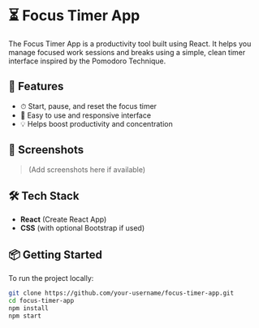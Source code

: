 # ⏳ Focus Timer App

The Focus Timer App is a productivity tool built using React. It helps you manage focused work sessions and breaks using a simple, clean timer interface inspired by the Pomodoro Technique.

## 🚀 Features

- ⏱ Start, pause, and reset the focus timer
- 🔁 Easy to use and responsive interface
- 💡 Helps boost productivity and concentration

## 📸 Screenshots

> (Add screenshots here if available)

## 🛠️ Tech Stack

- **React** (Create React App)
- **CSS** (with optional Bootstrap if used)

## 📦 Getting Started

To run the project locally:

```bash
git clone https://github.com/your-username/focus-timer-app.git
cd focus-timer-app
npm install
npm start
